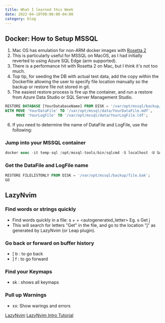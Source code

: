 ```yaml
---
title: What I learned this Week 
date: 2022-04-10T00:00:00-04:00
category: blog
---
```


## Docker: How to Setup MSSQL

1. Mac OS has emulation for non-ARM docker images with [Rosetta 2](https://developer.apple.com/documentation/apple-silicon/about-rosetta-2)
2. This is particularly useful for MSSQL on MacOS,
as I had initially reverted to using  Azure SQL Edge (arm supported).
3. There is a performance hit with Rosetta 2 on Mac, but I think it's not too much.
4. Top tip, for seeding the DB with actual test data,
add the copy within the Dockerfile allowing the user
to specify file location manually so the backup or restore file not stored in git.
5. The easiest restore process is fire up the container, and run a restore from 
Azure Data Studio or SQL Server Management Studio.

```sql
RESTORE DATABASE [YourDatabaseName] FROM DISK = '/var/opt/mssql/backup/file.bak' 
WITH MOVE 'YourDataFile' TO '/var/opt/mssql/data/YourDataFile.mdf', 
     MOVE 'YourLogFile' TO '/var/opt/mssql/data/YourLogFile.ldf';
```

6. If you need to determine the name of DataFile and LogFile, use the following:

### Jump into your MSSQL container

```sql
docker exec -it temp-sql /opt/mssql-tools/bin/sqlcmd -S localhost -U SA -P "yourStrong(!)Password"
```

### Get the DataFile and LogFile name

```sql
RESTORE FILELISTONLY FROM DISK = '/var/opt/mssql/backup/file.bak';
GO
```

## LazyNvim

### Find words or strings quickly

- Find words quickly in a file: s + <string> + <autogenerated_letter>
Eg. s Get j
- This will search for letters "Get" in the file, and go to the location "j" as generated by LazyNvim (or Leap plugin).

### Go back or forward on buffer history
- [ b : to go back
- ] f : to go forward

### Find your Keymaps

- <space> sk : shows all keymaps

### Pull up Warnings

- <space> xx: Show warings and errors

[LazyNvim](https://github.com/LazyVim/LazyVim)
[LazyNvim Intro Tutorial](https://www.youtube.com/watch?v=N93cTbtLCIM)
